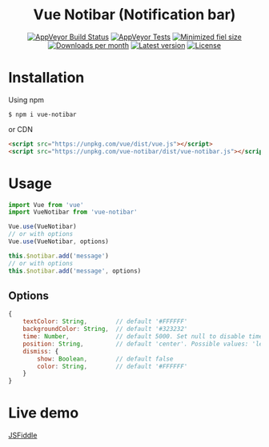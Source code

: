 <h1 align="center">Vue Notibar (Notification bar)</h1>

<p align="center">
	<a href="https://ci.appveyor.com/project/b-maslennikov/vue-notibar"><img alt="AppVeyor Build Status" src="https://img.shields.io/appveyor/build/b-maslennikov/vue-notibar/master?style=flat-square" /></a> 
	<a href="https://ci.appveyor.com/project/b-maslennikov/vue-notibar/build/tests"><img alt="AppVeyor Tests" src="https://img.shields.io/appveyor/tests/b-maslennikov/vue-notibar/master?style=flat-square" /></a>
	<a href="https://unpkg.com/vue-notibar/dist/vue-notibar.min.js"><img alt="Minimized fiel size" src="https://img.shields.io/github/size/b-maslennikov/vue-notibar/dist/vue-notibar.min.js?style=flat-square"></a>
	<a href="https://www.npmjs.com/package/vue-notibar"><img alt="Downloads per month" src="https://img.shields.io/npm/dm/vue-notibar?style=flat-square"></a>
	<a href="https://www.npmjs.com/package/vue-notibar"><img alt="Latest version" src="https://img.shields.io/npm/v/vue-notibar?style=flat-square"></a>
	<a href="https://www.npmjs.com/package/vue-notibar"><img alt="License" src="https://img.shields.io/npm/l/vue-notibar?style=flat-square"></a>
</p>

# Installation
Using npm
```shell
$ npm i vue-notibar
```

or CDN
```html
<script src="https://unpkg.com/vue/dist/vue.js"></script>
<script src="https://unpkg.com/vue-notibar/dist/vue-notibar.js"></script>
```

# Usage
```javascript
import Vue from 'vue'
import VueNotibar from 'vue-notibar'

Vue.use(VueNotibar)
// or with options
Vue.use(VueNotibar, options)

this.$notibar.add('message')
// or with options
this.$notibar.add('message', options)
```

## Options
```javascript
{
    textColor: String,        // default '#FFFFFF'
    backgroundColor: String,  // default '#323232'
    time: Number,             // default 5000. Set null to disable timeout
    position: String,         // default 'center'. Possible values: 'left', 'center', 'right'
    dismiss: {
        show: Boolean,        // default false
        color: String,        // default '#FFFFFF'
    }
}
```

# Live demo
<a href="https://jsfiddle.net/tattdogg/gmnfqz98/" target="_blank">JSFiddle</a>